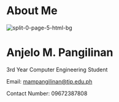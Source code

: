 # About Me

![split-0-page-5-html-bg](https://user-images.githubusercontent.com/118405056/202851507-88036901-23e9-4d8f-8c3b-6b95f0efce98.jpg)

# Anjelo M. Pangilinan

3rd Year Computer Engineering Student

Email: mampangilinan@tip.edu.ph

Contact  Number: 09672387808

